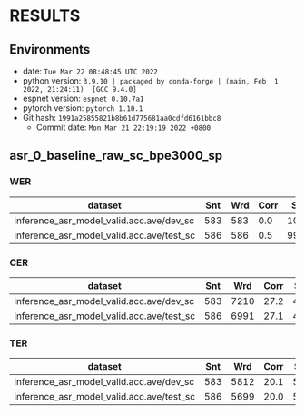 <!-- Generated by scripts/utils/show_asr_result.sh -->
# RESULTS
## Environments
- date: `Tue Mar 22 08:48:45 UTC 2022`
- python version: `3.9.10 | packaged by conda-forge | (main, Feb  1 2022, 21:24:11)  [GCC 9.4.0]`
- espnet version: `espnet 0.10.7a1`
- pytorch version: `pytorch 1.10.1`
- Git hash: `1991a25855821b8b61d775681aa0cdfd6161bbc8`
  - Commit date: `Mon Mar 21 22:19:19 2022 +0800`

## asr_0_baseline_raw_sc_bpe3000_sp
### WER

|dataset|Snt|Wrd|Corr|Sub|Del|Ins|Err|S.Err|
|---|---|---|---|---|---|---|---|---|
|inference_asr_model_valid.acc.ave/dev_sc|583|583|0.0|100.0|0.0|0.0|100.0|100.0|
|inference_asr_model_valid.acc.ave/test_sc|586|586|0.5|99.5|0.0|0.2|99.7|99.5|

### CER

|dataset|Snt|Wrd|Corr|Sub|Del|Ins|Err|S.Err|
|---|---|---|---|---|---|---|---|---|
|inference_asr_model_valid.acc.ave/dev_sc|583|7210|27.2|48.3|24.5|3.4|76.2|100.0|
|inference_asr_model_valid.acc.ave/test_sc|586|6991|27.1|48.9|23.9|3.1|75.9|99.5|

### TER

|dataset|Snt|Wrd|Corr|Sub|Del|Ins|Err|S.Err|
|---|---|---|---|---|---|---|---|---|
|inference_asr_model_valid.acc.ave/dev_sc|583|5812|20.1|52.4|27.5|1.5|81.4|100.0|
|inference_asr_model_valid.acc.ave/test_sc|586|5699|20.0|51.0|29.0|1.4|81.4|99.5|


